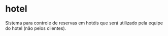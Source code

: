 # hotel
Sistema para controle de reservas em hotéis que será utilizado pela equipe do hotel (não pelos clientes).
